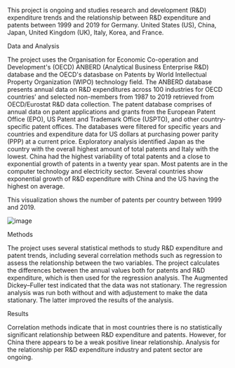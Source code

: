 This project is ongoing and studies research and development (R&D) expenditure trends and the relationship between R&D expenditure and patents between 1999 and 2019 for Germany. United States (US), China, Japan, United Kingdom (UK), Italy, Korea, and France. 

Data and Analysis

The project uses the Organisation for Economic Co-operation and Development's (OECD) ANBERD (Analytical Business Enterprise R&D) database and the OECD's datasbase on Patents by World Intellectual Property Organization (WIPO) technology field. The ANBERD database presents annual data on R&D expenditures across 100 industries for OECD countries’ and selected non-members from 1987 to 2019 retrieved from OECD/Eurostat R&D data collection. The patent database comprises of annual data on patent applications and grants from the European Patent Office (EPO), US Patent and Trademark Office (USPTO), and other country-specific patent offices. The databases were filtered for specific years and countries and expenditure data for US dollars at purchasing power parity (PPP) at a current price. Exploratory analysis identified Japan as the country with the overall highest amount of total patents and Italy with the lowest. China had the highest variability of total patents and a close to exponential growth of patents in a twenty year span. Most patents are in the computer technology and electricity sector. Several countries show exponential growth of R&D expenditure with China and the US having the highest on average. 

This visualization shows the number of patents per country between 1999 and 2019.

![image](https://user-images.githubusercontent.com/82049693/223116436-ea3684d2-fa5c-416e-96c1-b99bfc549b0b.png)

Methods

The project uses several statistical methods to study R&D expenditure and patent trends, including several correlation methods such as regression to assess the relationship between the two variables. The project calculates the differences between the annual values both for patents and R&D expenditure, which is then used for the regression analysis. The Augmented Dickey–Fuller test indicated that the data was not stationary. The regression analysis was run both without and with adjustement to make the data stationary. The latter improved the results of the analysis.  

Results 

Correlation methods indicate that in most countries there is no statistically significant relationship between R&D expenditure and patents. However, for China there appears to be a weak positive linear relationship. Analysis for the relationship per R&D expenditure industry and patent sector are ongoing.




